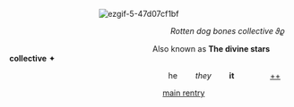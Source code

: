                     ![ezgif-5-47d07cf1bf](https://github.com/RottenDogBones/RottenDogBones/assets/159581192/96b4f133-e24e-43b9-bc1d-263e75177320)
                    
					
	 
                                     *Rotten dog bones collective* 𝜗𝜚
									
		  
	
                                 Also known as __**The divine stars collective**__ ✦

                                    he     *they*     **it**       [++](https://en.pronouns.page/@RottenDogBones)
									
                                      [main rentry](https://rentry.co/RottingBones)
